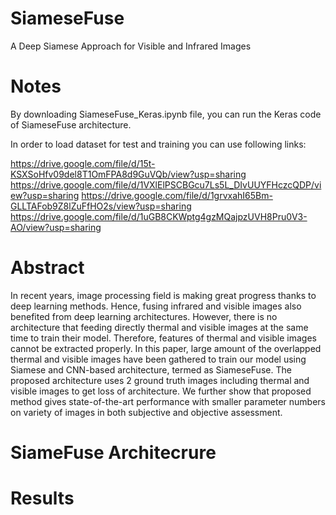 # SiameseFuse
A Deep Siamese Approach for Visible and Infrared Images
# Notes
By downloading SiameseFuse_Keras.ipynb file, you can run the Keras code of SiameseFuse architecture. 

In order to load dataset for test and training you can use following links:

https://drive.google.com/file/d/15t-KSXSoHfv09del8T1OmFPA8d9GuVQb/view?usp=sharing https://drive.google.com/file/d/1VXlElPSCBGcu7Ls5L_DIvUUYFHczcQDP/view?usp=sharing 
https://drive.google.com/file/d/1grvxahI65Bm-GLLTAFob9Z8lZuFfHO2s/view?usp=sharing https://drive.google.com/file/d/1uGB8CKWptg4gzMQajpzUVH8Pru0V3-AO/view?usp=sharing

# Abstract
In recent years, image processing field is making great progress thanks to deep learning methods. Hence, fusing infrared and visible images also benefited from deep learning architectures. However, there is no architecture that feeding directly thermal and visible images at the same time to train their model. Therefore, features of thermal and visible images cannot be extracted properly. In this paper, large amount of the overlapped thermal and visible images have been gathered to train our model using Siamese and CNN-based architecture, termed as SiameseFuse. The proposed architecture uses 2 ground truth images including thermal and visible images to get loss of architecture. We further show that proposed method gives state-of-the-art performance with smaller parameter numbers on variety of images in both subjective and objective assessment.
# SiameFuse Architecrure

# Results
